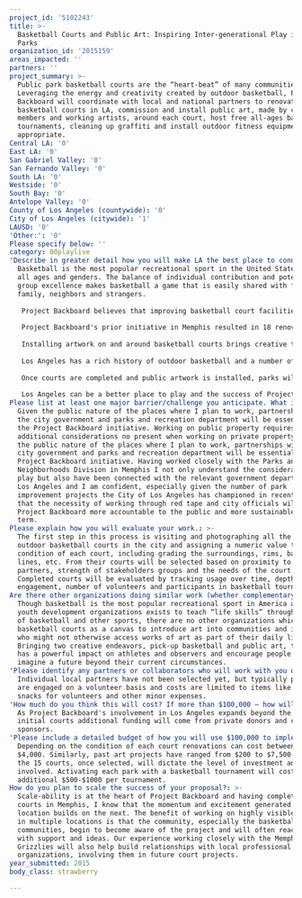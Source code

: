 ```yaml
---
project_id: '5102243'
title: >-
  Basketball Courts and Public Art: Inspiring Inter-generational Play in Public
  Parks
organization_id: '2015159'
areas_impacted: ''
partners: ''
project_summary: >-
  Public park basketball courts are the “heart-beat” of many communities.
  Leveraging the energy and creativity created by outdoor basketball, Project
  Backboard will coordinate with local and national partners to renovate 15
  basketball courts in LA, commission and install public art, made by community
  members and working artists, around each court, host free all-ages basketball
  tournaments, cleaning up graffiti and install outdoor fitness equipment where
  appropriate.
Central LA: '0'
East LA: '0'
San Gabriel Valley: '0'
San Fernando Valley: '0'
South LA: '0'
Westside: '0'
South Bay: '0'
Antelope Valley: '0'
County of Los Angeles (countywide): '0'
City of Los Angeles (citywide): '1'
LAUSD: '0'
'Other:': '0'
Please specify below: ''
category: 00playlive
'Describe in greater detail how you will make LA the best place to connect:': >-
  Basketball is the most popular recreational sport in the United States across
  all ages and genders. The balance of individual contribution and potential for
  group excellence makes basketball a game that is easily shared with friends,
  family, neighbors and strangers. 
   
   Project Backboard believes that improving basketball court facilities and installing artwork in public parks encourages greater park usage by all ages and genders. Increased park usage generated by facility renovation has the potential to impact park safety and build stronger communities through increasing social interaction between different groups. 
   
   Project Backboard's prior initiative in Memphis resulted in 18 renovated basketball courts and 37 individual works of art, created by community members and working artists, including graphic backboards, on court murals, tile mosaics and kinetic sculptures. 
   
   Installing artwork on and around basketball courts brings creative thinking into the heart of communities and inspires people to imagine a future outside of their current circumstances. Individually designed courts in each neighborhood also creates a sense of ownership and community pride which helps ensure that courts won’t be further marred with graffiti or trash and makes parks safer. 
   
   Los Angeles has a rich history of outdoor basketball and a number of successful college and professional athletes have developed their game on LA's public outdoor courts. While Los Angeles has some great outdoor courts, it also has a number of courts which could be improved through community engagement and art enhancements. Working with a variety of partners and stakeholders our goal is to pilot a park enhancement in the next year with the goal of ultimately completing at least 15 park projects and setting up a trustees organization for public basketball courts. 
   
   Once courts are completed and public artwork is installed, parks will be activated with a free Full-Court 21 basketball tournament, including live music and a community block party. Full-Court 21 allows all ages and genders to participate without requiring teammates. 
   
   Los Angeles can be a better place to play and the success of Project Backboard's efforts in Memphis will easily to a city that loves basketball and has weather suitable to outdoor basketball all year long.
Please list at least one major barrier/challenge you anticipate. What is your strategy for overcoming these obstacles?: >-
  Given the public nature of the places where I plan to work, partnerships with
  the city government and parks and recreation department will be essential to
  the Project Backboard initiative. Working on public property requires
  additional considerations no present when working on private property. Given
  the public nature of the places where I plan to work, partnerships with the
  city government and parks and recreation department will be essential to the
  Project Backboard initiative. Having worked closely with the Parks and
  Neighborhoods Division in Memphis I not only understand the considerations at
  play but also have been connected with the relevant government departments in
  Los Angeles and I am confident, especially given the number of park
  improvement projects the City of Los Angeles has championed in recent years,
  that the necessity of working through red tape and city officials will make
  Project Backboard more accountable to the public and more sustainable long
  term.
Please explain how you will evaluate your work.: >-
  The first step in this process is visiting and photographing all the public
  outdoor basketball courts in the city and assigning a numeric value to the
  condition of each court, including grading the surroundings, rims, backboards,
  lines, etc. From their courts will be selected based on proximity to local
  partners, strength of stakeholders groups and the needs of the court.
  Completed courts will be evaluated by tracking usage over time, depth of local
  engagement, number of volunteers and participants in basketball tournaments.
Are there other organizations doing similar work (whether complementary or competitive)? What is unique about your proposed approach?: >-
  Though basketball is the most popular recreational sport in America and many
  youth development organizations exists to teach “life skills” through the use
  of basketball and other sports, there are no other organizations which use
  basketball courts as a canvas to introduce art into communities and individual
  who might not otherwise access works of art as part of their daily lives.
  Bringing two creative endeavors, pick-up basketball and public art, together
  has a powerful impact on athletes and observers and encourage people to
  imagine a future beyond their current circumstances.
'Please identify any partners or collaborators who will work with you on this project. How much of the $100,000 grant award will each partner receive?': >-
  Individual local partners have not been selected yet, but typically partners
  are engaged on a volunteer basis and costs are limited to items like water and
  snacks for volunteers and other minor expenses.
'How much do you think this will cost? If more than $100,000 – how will you cover the additional costs?': >-
  As Project Backboard's involvement in Los Angeles expands beyond the 15
  initial courts additional funding will come from private donors and corporate
  sponsors.
'Please include a detailed budget of how you will use $100,000 to implement this project.': >-
  Depending on the condition of each court renovations can cost between $500 and
  $4,000. Similarly, past art projects have ranged from $200 to $7,500. Each of
  the 15 courts, once selected, will dictate the level of investment and costs
  involved. Activating each park with a basketball tournament will costs a
  additional $500-$1000 per tournament.
How do you plan to scale the success of your proposal?: >-
  Scale-ability is at the heart of Project Backboard and having complete 18
  courts in Memphis, I know that the momentum and excitement generated in one
  location builds on the next. The benefit of working on highly visible projects
  in multiple locations is that the community, especially the basketball and art
  communities, begin to become aware of the project and will often reach out
  with support and ideas. Our experience working closely with the Memphis
  Grizzlies will also help build relationships with local professional sports
  organizations, involving them in future court projects.
year_submitted: 2015
body_class: strawberry

---
```

